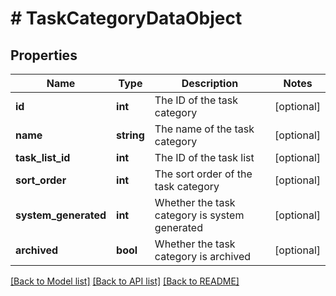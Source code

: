 # # TaskCategoryDataObject

## Properties

Name | Type | Description | Notes
------------ | ------------- | ------------- | -------------
**id** | **int** | The ID of the task category | [optional]
**name** | **string** | The name of the task category | [optional]
**task_list_id** | **int** | The ID of the task list | [optional]
**sort_order** | **int** | The sort order of the task category | [optional]
**system_generated** | **int** | Whether the task category is system generated | [optional]
**archived** | **bool** | Whether the task category is archived | [optional]

[[Back to Model list]](../../README.md#models) [[Back to API list]](../../README.md#endpoints) [[Back to README]](../../README.md)

